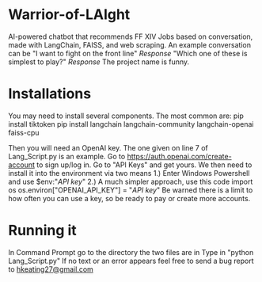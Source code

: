 # Warrior-of-LAIght
AI-powered chatbot that recommends FF XIV Jobs based on conversation, made with LangChain, FAISS, and web scraping.
An example conversation can be "I want to fight on the front line" _Response_ "Which one of these is simplest to play?" _Response_
The project name is funny.

# Installations
You may need to install several components. The most common are:
pip install tiktoken
pip install langchain langchain-community langchain-openai faiss-cpu

Then you will need an OpenAI key. The one given on line 7 of Lang_Script.py is an example. Go to https://auth.openai.com/create-account to sign up/log in. Go to "API Keys" and get yours.
We then need to install it into the environment via two means
1.) Enter Windows Powershell and use $env:"_API key_"
2.) A much simpler approach, use this code
import os
os.environ["OPENAI_API_KEY"] = "_API key_"
Be warned there is a limit to how often you can use a key, so be ready to pay or create more accounts.

# Running it
In Command Prompt go to the directory the two files are in
Type in "python Lang_Script.py"
If no text or an error appears feel free to send a bug report to hkeating27@gmail.com
